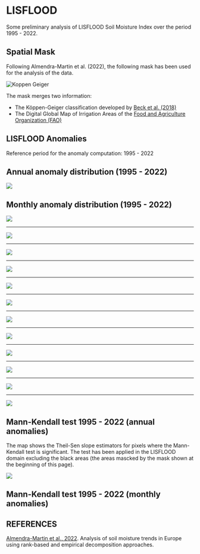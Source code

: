 # LISFLOOD 

Some preliminary analysis of LISFLOOD Soil Moisture Index over the period 1995 - 2022.

## Spatial Mask

Following Almendra-Martin et al. (2022), the following mask has been used for the analysis of the data. 

![Koppen Geiger](/img/lisflood/mappa_kg_ia_cat.png)

The mask merges two information:

- The Köppen-Geiger classification developed by [Beck et al. (2018)](https://www.gloh2o.org/koppen/)
- The Digital Global Map of Irrigation Areas of the [Food and Agriculture Organization (FAO)](https://data.apps.fao.org/catalog/iso/f79213a0-88fd-11da-a88f-000d939bc5d8)

## LISFLOOD Anomalies

Reference period for the anomaly computation: 1995 - 2022

## Annual anomaly distribution (1995 - 2022)

![](img/lisflood/boxplot_soil_moisture_annual_anomaly.png)

## Monthly anomaly distribution (1995 - 2022)

![](img/lisflood/boxplot_soil_moisture_monthly_anomaly_Jan.png)

---

![](img/lisflood/boxplot_soil_moisture_monthly_anomaly_Feb.png)

---

![](img/lisflood/boxplot_soil_moisture_monthly_anomaly_Mar.png)

---

![](img/lisflood/boxplot_soil_moisture_monthly_anomaly_Apr.png)

---

![](img/lisflood/boxplot_soil_moisture_monthly_anomaly_May.png)

---

![](img/lisflood/boxplot_soil_moisture_monthly_anomaly_Jun.png)

---

![](img/lisflood/boxplot_soil_moisture_monthly_anomaly_Jul.png)

---

![](img/lisflood/boxplot_soil_moisture_monthly_anomaly_Aug.png)

---

![](img/lisflood/boxplot_soil_moisture_monthly_anomaly_Sep.png)

---

![](img/lisflood/boxplot_soil_moisture_monthly_anomaly_Oct.png)

---

![](img/lisflood/boxplot_soil_moisture_monthly_anomaly_Nov.png)

---

![](img/lisflood/boxplot_soil_moisture_monthly_anomaly_Dec.png)


## Mann-Kendall test 1995 - 2022 (annual anomalies)

The map shows the Theil-Sen slope estimators for pixels where the Mann-Kendall test is significant. The test has been applied in the LISFLOOD domain excluding the black areas (the areas mascked by the mask shown at the beginning of this page). 

![](img/lisflood/map_ts_annual_soil_moisture_anomaly_lisflood.png)


## Mann-Kendall test 1995 - 2022 (monthly anomalies)







## REFERENCES

[Almendra-Martin et al., 2022](https://www.sciencedirect.com/science/article/pii/S0921818122001357#f0005). Analysis of soil moisture trends in Europe using rank-based and empirical decomposition approaches.

